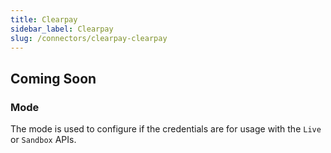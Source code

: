 ```yaml
---
title: Clearpay
sidebar_label: Clearpay
slug: /connectors/clearpay-clearpay
---
```


## Coming Soon


### Mode
 
The mode is used to configure if the credentials are for usage with the `Live` or `Sandbox` APIs.